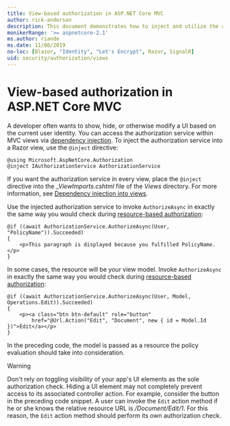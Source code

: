 ```yaml
---
title: View-based authorization in ASP.NET Core MVC
author: rick-anderson
description: This document demonstrates how to inject and utilize the authorization service inside of an ASP.NET Core Razor view.
monikerRange: '>= aspnetcore-2.1'
ms.author: riande
ms.date: 11/08/2019
no-loc: [Blazor, "Identity", "Let's Encrypt", Razor, SignalR]
uid: security/authorization/views
---
```

# View-based authorization in ASP.NET Core MVC

A developer often wants to show, hide, or otherwise modify a UI based on the current user identity. You can access the authorization service within MVC views via [dependency injection](xref:fundamentals/dependency-injection). To inject the authorization service into a Razor view, use the `@inject` directive:

```cshtml
@using Microsoft.AspNetCore.Authorization
@inject IAuthorizationService AuthorizationService
```

If you want the authorization service in every view, place the `@inject` directive into the *_ViewImports.cshtml* file of the *Views* directory. For more information, see [Dependency injection into views](xref:mvc/views/dependency-injection).

Use the injected authorization service to invoke `AuthorizeAsync` in exactly the same way you would check during [resource-based authorization](xref:security/authorization/resourcebased#security-authorization-resource-based-imperative):

```cshtml
@if ((await AuthorizationService.AuthorizeAsync(User, "PolicyName")).Succeeded)
{
    <p>This paragraph is displayed because you fulfilled PolicyName.</p>
}
```

In some cases, the resource will be your view model. Invoke `AuthorizeAsync` in exactly the same way you would check during [resource-based authorization](xref:security/authorization/resourcebased#security-authorization-resource-based-imperative):

```cshtml
@if ((await AuthorizationService.AuthorizeAsync(User, Model, Operations.Edit)).Succeeded)
{
    <p><a class="btn btn-default" role="button"
        href="@Url.Action("Edit", "Document", new { id = Model.Id })">Edit</a></p>
}
```

In the preceding code, the model is passed as a resource the policy evaluation should take into consideration.

> [!WARNING]
> Don't rely on toggling visibility of your app's UI elements as the sole authorization check. Hiding a UI element may not completely prevent access to its associated controller action. For example, consider the button in the preceding code snippet. A user can invoke the `Edit` action method if he or she knows the relative resource URL is */Document/Edit/1*. For this reason, the `Edit` action method should perform its own authorization check.
